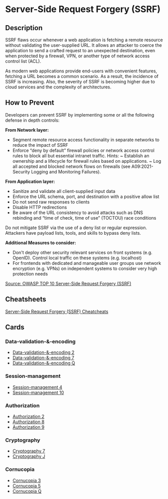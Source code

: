 # Server-Side Request Forgery (SSRF)
## Description
SSRF flaws occur whenever a web application is fetching a remote resource without validating the user-supplied URL. It allows an attacker to coerce the application to send a crafted request to an unexpected destination, even when protected by a firewall, VPN, or another type of network access control list (ACL).

As modern web applications provide end-users with convenient features, fetching a URL becomes a common scenario. As a result, the incidence of SSRF is increasing. Also, the severity of SSRF is becoming higher due to cloud services and the complexity of architectures.

## How to Prevent
Developers can prevent SSRF by implementing some or all the following defense in depth controls:

**From Network layer:**
- Segment remote resource access functionality in separate networks to reduce the impact of SSRF
- Enforce “deny by default” firewall policies or network access control rules to block all but essential intranet traffic.
Hints:
~ Establish an ownership and a lifecycle for firewall rules based on applications.
~ Log all accepted and blocked network flows on firewalls (see A09:2021-Security Logging and Monitoring Failures).

**From Application layer:**
- Sanitize and validate all client-supplied input data
- Enforce the URL schema, port, and destination with a positive allow list
- Do not send raw responses to clients
- Disable HTTP redirections
- Be aware of the URL consistency to avoid attacks such as DNS rebinding and “time of check, time of use” (TOCTOU) race conditions

Do not mitigate SSRF via the use of a deny list or regular expression. Attackers have payload lists, tools, and skills to bypass deny lists.

**Additional Measures to consider:**
- Don't deploy other security relevant services on front systems (e.g. OpenID). Control local traffic on these systems (e.g. localhost)
- For frontends with dedicated and manageable user groups use network encryption (e.g. VPNs) on independent systems to consider very high protection needs

[Source: OWASP TOP 10 Server-Side Request Forgery (SSRF)](https://owasp.org/Top10/A10_2021-Server-Side_Request_Forgery_%28SSRF%29/)

## Cheatsheets
[Server-Side Request Forgery (SSRF) Cheatcheats](https://cheatsheetseries.owasp.org/IndexTopTen.html#a102021-server-side-request-forgery-ssrf)

## Cards
### Data-validation-&-encoding
- [Data-validation-&-encoding 2](/cards/VE2)
- [Data-validation-&-encoding 7](/cards/VE7)
- [Data-validation-&-encoding Q](/cards/VEQ)

### Session-management
- [Session-management 4](/cards/SM4)
- [Session-management 10](/cards/SMX)

### Authorization
- [Authorization 2](/cards/AZ2)
- [Authorization 8](/cards/AZ8)
- [Authorization 9](/cards/AZ9)

### Cryptography
- [Cryptography 7](/cards/CR7)
- [Cryptography J](/cards/CRJ)

### Cornucopia
- [Cornucopia 3](/cards/C3)
- [Cornucopia 5](/cards/C5)
- [Cornucopia Q](/cards/CQ)